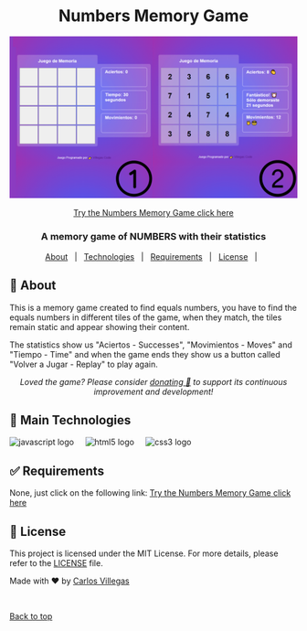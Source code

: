 <div align="center" id="top">
  <h1>Numbers Memory Game</h1>
  <img src="https://github.com/VillegasCode/Memory-Number-Game/blob/main/images/app-memory-number-game.png" width="900" alt="Numbers Memory Game" />

  <a href="https://villegascode.github.io/Memory-Number-Game/" target="_blank">Try the Numbers Memory Game click here</a>
</div>

<div align="center">
  <h3>A memory game of NUMBERS with their statistics</h3>
</div>

<p align="center">
  <a href="#dart-about">About</a> &#xa0; | &#xa0;
  <a href="#rocket-main-technologies">Technologies</a> &#xa0; | &#xa0;
  <a href="#white_check_mark-requirements">Requirements</a> &#xa0; | &#xa0;
  <a href="#memo-license">License</a> &#xa0; | &#xa0;
</p>

## :dart: About ##

This is a memory game created to find equals numbers, you have to find the equals numbers in different tiles of the game, when they match, the tiles remain static and appear showing their content.

The statistics show us "Aciertos - Successes", "Movimientos - Moves" and "Tiempo - Time" and when the game ends they show us a button called "Volver a Jugar - Replay" to play again.

<p align="center">
<i>Loved the game? Please consider <a href="https://www.paypal.me/villegasalexander" target="_blank">donating 💸</a> to support its continuous<br/> improvement and development!</i>
</p>

## :rocket: Main Technologies ##

<div align="left">
  <img src="https://cdn.jsdelivr.net/gh/devicons/devicon/icons/javascript/javascript-original.svg" height="40" alt="javascript logo"  />
  <img width="12" />
  <img src="https://cdn.jsdelivr.net/gh/devicons/devicon/icons/html5/html5-original.svg" height="40" alt="html5 logo"  />
  <img width="12" />
  <img src="https://cdn.jsdelivr.net/gh/devicons/devicon/icons/css3/css3-original.svg" height="40" alt="css3 logo"  />
  <img width="12" />
</div>

## :white_check_mark: Requirements ##

None, just click on the following link: <a href="https://villegascode.github.io/Memory-Number-Game/" target="_blank">Try the Numbers Memory Game click here</a>

## :memo: License ##

This project is licensed under the MIT License. For more details, please refer to the [LICENSE](LICENSE.md) file.


Made with :heart: by <a href="https://github.com/VillegasCode" target="_blank">Carlos Villegas</a>

&#xa0;

<a href="#top">Back to top</a>
